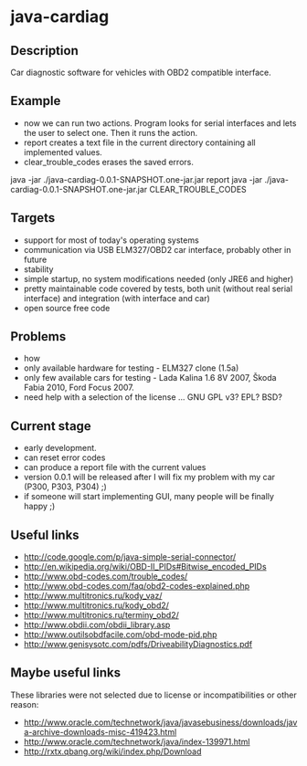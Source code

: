 java-cardiag
============

Description
-----------
Car diagnostic software for vehicles with OBD2 compatible interface.

Example
-------
- now we can run two actions. Program looks for serial interfaces and lets the user to select one.
  Then it runs the action.
- report creates a text file in the current directory containing all implemented values.
- clear_trouble_codes erases the saved errors.

java -jar ./java-cardiag-0.0.1-SNAPSHOT.one-jar.jar report
java -jar ./java-cardiag-0.0.1-SNAPSHOT.one-jar.jar CLEAR_TROUBLE_CODES

Targets
-------
- support for most of today's operating systems
- communication via USB ELM327/OBD2 car interface, probably other in future
- stability
- simple startup, no system modifications needed (only JRE6 and higher)
- pretty maintainable code covered by tests, both unit (without real serial interface)
  and integration (with interface and car)
- open source free code

Problems
---------
- how
- only available hardware for testing - ELM327 clone (1.5a)
- only few available cars for testing - Lada Kalina 1.6 8V 2007, Škoda Fabia 2010, Ford Focus 2007.
- need help with a selection of the license ... GNU GPL v3? EPL? BSD?

Current stage
-------------
- early development.
- can reset error codes
- can produce a report file with the current values
- version 0.0.1 will be released after I will fix my problem with my car (P300, P303, P304) ;)
- if someone will start implementing GUI, many people will be finally happy ;)

Useful links
------------
- http://code.google.com/p/java-simple-serial-connector/
- http://en.wikipedia.org/wiki/OBD-II_PIDs#Bitwise_encoded_PIDs
- http://www.obd-codes.com/trouble_codes/
- http://www.obd-codes.com/faq/obd2-codes-explained.php
- http://www.multitronics.ru/kody_vaz/
- http://www.multitronics.ru/kody_obd2/
- http://www.multitronics.ru/terminy_obd2/
- http://www.obdii.com/obdii_library.asp
- http://www.outilsobdfacile.com/obd-mode-pid.php
- http://www.genisysotc.com/pdfs/DriveabilityDiagnostics.pdf

Maybe useful links
------------------
These libraries were not selected due to license or incompatibilities or other reason:
- http://www.oracle.com/technetwork/java/javasebusiness/downloads/java-archive-downloads-misc-419423.html
- http://www.oracle.com/technetwork/java/index-139971.html
- http://rxtx.qbang.org/wiki/index.php/Download
